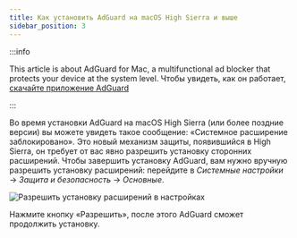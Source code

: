 ```yaml
---
title: Как установить AdGuard на macOS High Sierra и выше
sidebar_position: 3
---
```


:::info

This article is about AdGuard for Mac, a multifunctional ad blocker that protects your device at the system level. Чтобы увидеть, как он работает, [скачайте приложение AdGuard](https://agrd.io/download-kb-adblock)

:::

Во время установки AdGuard на macOS High Sierra (или более поздние версии) вы можете увидеть такое сообщение: «Системное расширение заблокировано». Это новый механизм защиты, появившийся в High Sierra, он требует от вас явно разрешить установку сторонних расширений. Чтобы завершить установку AdGuard, вам нужно вручную разрешить установку расширений: перейдите в *Системные настройки* → *Защита и безопасность* → *Основные*.

![Разрешить установку расширений в настройках](https://cdn.adtidy.org/public/Adguard/kb/PicturesEN/highsierra.png)

Нажмите кнопку «Разрешить», после этого AdGuard сможет продолжить установку.

